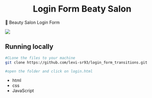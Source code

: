<h1 align="center">Login Form Beaty Salon</h1>

:haircut: Beauty Salon Login Form

![](https://i.imgur.com/cZ6ezjT.gif)

## Running locally

```sh
#CLone the files to your machine
git clone https://github.com/levi-sr93/login_form_transitions.git

#open the folder and click on login.html

```

- html
- css
- JavaScript
